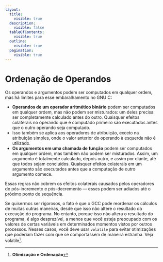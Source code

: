 ```yaml
---
layout:
  title:
    visible: true
  description:
    visible: false
  tableOfContents:
    visible: true
  outline:
    visible: true
  pagination:
    visible: true
---
```


# Ordenação de Operandos

Os operandos e argumentos podem ser computados em qualquer ordem, mas há limites para esse embaralhamento no GNU C:

* **Operandos de um operador aritmético binário** podem ser computados em qualquer ordem, mas não podem ser misturados: um deles precisa ser completamente calculado antes do outro. Quaisquer efeitos colaterais no operando que é computado primeiro são executados antes que o outro operando seja computado.
* Isso também se aplica aos operadores de atribuição, exceto na atribuição simples, onde o valor anterior do operando à esquerda não é utilizado.
* **Os argumentos em uma chamada de função** podem ser computados em qualquer ordem, mas também não podem ser misturados. Assim, um argumento é totalmente calculado, depois outro, e assim por diante, até que todos sejam concluídos. Quaisquer efeitos colaterais em um argumento são executados antes que a computação de outro argumento comece.

Essas regras não cobrem os efeitos colaterais causados pelos operadores de pós-incremento e pós-decremento — esses podem ser adiados até o próximo ponto de sequência.

Se quisermos ser rigorosos, o fato é que o GCC pode reordenar os cálculos de muitas outras maneiras, desde que isso não altere o resultado da execução do programa. No entanto, porque isso não altera o resultado do programa, é algo desprezível, a menos que você esteja preocupado com os valores de certas variáveis em determinados momentos vistos por outros processos. Nesses casos, você deve usar `volatile` para evitar otimizações que poderiam fazer com que se comportassem de maneira estranha. Veja volatile[^1].

[^1]: **Otimização e Ordenação**

